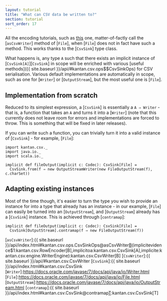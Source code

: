 ```yaml
---
layout: tutorial
title: "What can CSV data be written to?"
section: tutorial
sort_order: 17
---
```

All the encoding tutorials, such as [this](serialising_collections.html) one, matter-of-factly call the
[`asCsvWriter`] method of [`File`], when [`File`] does not in fact have such a method. This works thanks to the
[`CsvSink`] type class.

What happens is, any type `A` such that there exists an implicit instance of [`CsvSink[A]`][`CsvSink`] in scope will
be enriched with various [useful methods]({{ site.baseurl }}/api/#kantan.csv.ops$$CsvSinkOps) for CSV serialisation.
Various default implementations are automatically in scope, such as one for [`Writer`] or [`OutputStream`], but the most
useful one is [`File`].

## Implementation from scratch

Reduced to its simplest expression, a [`CsvSink`] is essentially a `A ⇒ Writer` - that is, a function that takes an
`A` and turns it into a [`Writer`] (note that this currently does not leave room for errors and implementations are
forced to throw. This is something that will be fixed in later releases).

If you can write such a function, you can trivially turn it into a valid instance of [`CsvSink`] - for example,
[`File`]:

```tut:silent
import kantan.csv._
import java.io._
import scala.io._

implicit def fileOutput(implicit c: Codec): CsvSink[File] =
  CsvSink.from(f ⇒ new OutputStreamWriter(new FileOutputStream(f), c.charSet))
```

## Adapting existing instances

Most of the time though, it's easier to turn the type you wish to provide an instance for into a type that already has
an instance - in our example, [`File`] can easily be turned into an [`OutputStream`], and [`OutputStream`] already has
a [`CsvSink`] instance. This is achieved through [`contramap`]:

```tut:silent
implicit def fileOutput(implicit c: Codec): CsvSink[File] =
  CsvSink[OutputStream].contramap(f ⇒ new FileOutputStream(f))
```


[`asCsvWriter`]:{{ site.baseurl }}/api/index.html#kantan.csv.ops.CsvSinkOps@asCsvWriter[B](sep:Char,header:Seq[String])(implicitevidence$1:kantan.csv.RowEncoder[B],implicitoa:kantan.csv.CsvSink[A],implicite:kantan.csv.engine.WriterEngine):kantan.csv.CsvWriter[B]
[`CsvWriter`]:{{ site.baseurl }}/api/#kantan.csv.CsvWriter
[`CsvSink`]:{{ site.baseurl }}/api/index.html#kantan.csv.CsvSink
[`Writer`]:https://docs.oracle.com/javase/7/docs/api/java/io/Writer.html
[`File`]:https://docs.oracle.com/javase/7/docs/api/java/io/File.html
[`OutputStream`]:https://docs.oracle.com/javase/7/docs/api/java/io/OutputStream.html
[`contramap`]:{{ site.baseurl }}/api/index.html#kantan.csv.CsvSink@contramap[T](f:T=>S):kantan.csv.CsvSink[T]
